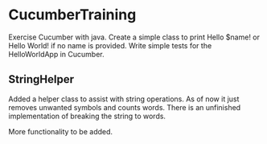 # CucumberTraining

Exercise Cucumber with java.
Create a simple class to print Hello $name!
or Hello World! if no name is provided.
Write simple tests for the HelloWorldApp in Cucumber.

StringHelper
------------

Added a helper class to assist with string operations.
As of now it just removes unwanted symbols and counts words.
There is an unfinished implementation of breaking the string to words.

More functionality to be added.